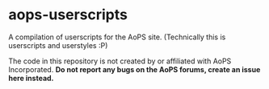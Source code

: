 # aops-userscripts
A compilation of userscripts for the AoPS site. (Technically this is userscripts and userstyles :P)

The code in this repository is not created by or affiliated with AoPS Incorporated.
**Do not report any bugs on the AoPS forums, create an issue here instead.**
